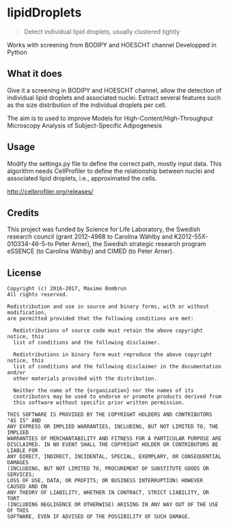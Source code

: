 # lipidDroplets

> Detect individual lipid droplets, usually clustered tightly


Works with screening from BODIPY and HOESCHT channel
Developped in Python

## What it does

Give it a screening in BODIPY and HOESCHT channel, allow the detection of individual lipid droplets and associated nuclei.
Extract several features such as the size distribution of the individual droplets per cell.

The aim is to used to improve Models for High-Content/High-Throughput Microscopy Analysis of Subject-Specific Adipogenesis 



## Usage

Modify the settings.py file to define the correct path, mostly input data.
This algorithm needs CellProfiler to define the relationship between nuclei and associated lipid droplets, i.e., approximated the cells.

http://cellprofiler.org/releases/



## Credits

This project was funded by Science for Life Laboratory, the Swedish research council (grant 2012-4968 to Carolina Wählby and K2012-55X-010334-46-5-to Peter Arner), the Swedish strategic research program eSSENCE (to Carolina Wählby) and CIMED (to Peter Arner).

## License 

    Copyright (c) 2016-2017, Maxime Bombrun
    All rights reserved.

    Redistribution and use in source and binary forms, with or without modification,
    are permitted provided that the following conditions are met:

      Redistributions of source code must retain the above copyright notice, this
      list of conditions and the following disclaimer.

      Redistributions in binary form must reproduce the above copyright notice, this
      list of conditions and the following disclaimer in the documentation and/or
      other materials provided with the distribution.

      Neither the name of the {organization} nor the names of its
      contributors may be used to endorse or promote products derived from
      this software without specific prior written permission.

    THIS SOFTWARE IS PROVIDED BY THE COPYRIGHT HOLDERS AND CONTRIBUTORS "AS IS" AND
    ANY EXPRESS OR IMPLIED WARRANTIES, INCLUDING, BUT NOT LIMITED TO, THE IMPLIED
    WARRANTIES OF MERCHANTABILITY AND FITNESS FOR A PARTICULAR PURPOSE ARE
    DISCLAIMED. IN NO EVENT SHALL THE COPYRIGHT HOLDER OR CONTRIBUTORS BE LIABLE FOR
    ANY DIRECT, INDIRECT, INCIDENTAL, SPECIAL, EXEMPLARY, OR CONSEQUENTIAL DAMAGES
    (INCLUDING, BUT NOT LIMITED TO, PROCUREMENT OF SUBSTITUTE GOODS OR SERVICES;
    LOSS OF USE, DATA, OR PROFITS; OR BUSINESS INTERRUPTION) HOWEVER CAUSED AND ON
    ANY THEORY OF LIABILITY, WHETHER IN CONTRACT, STRICT LIABILITY, OR TORT
    (INCLUDING NEGLIGENCE OR OTHERWISE) ARISING IN ANY WAY OUT OF THE USE OF THIS
    SOFTWARE, EVEN IF ADVISED OF THE POSSIBILITY OF SUCH DAMAGE.
